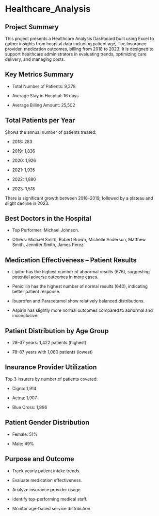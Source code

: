 # Healthcare_Analysis
## Project Summary
This project presents a Healthcare Analysis Dashboard built using Excel to gather insights from 
hospital data including patient age, The Insurance provider, medication outcomes, billing from 2018 to 2023. It is designed to support healthcare administrators in evaluating trends, optimizing care delivery, and managing costs.

## Key Metrics Summary
- Total Number of Patients: 9,378

- Average Stay in Hospital: 16 days

- Average Billing Amount: 25,502

## Total Patients per Year
Shows the annual number of patients treated:

- 2018: 283 

- 2019: 1,836

- 2020: 1,926

- 2021: 1,935

- 2022: 1,880

- 2023: 1,518
   
There is significant growth between 2018–2019, followed by a plateau and slight decline in 2023.

## Best Doctors in the Hospital
- Top Performer: Michael Johnson.

- Others: Michael Smith, Robert Brown, Michelle Anderson, Matthew Smith, Jennifer Smith, James Perez.

## Medication Effectiveness – Patient Results
- Lipitor has the highest number of abnormal results (676), suggesting potential adverse outcomes in more cases.

- Penicillin has the highest number of normal results (640), indicating better patient response.

- Ibuprofen and Paracetamol show relatively balanced distributions.
  
- Aspirin has slightly more normal outcomes compared to abnormal and inconclusive.

## Patient Distribution by Age Group
- 28–37 years: 1,422 patients (highest)
 
- 78–87 years with 1,080 patients (lowest)

## Insurance Provider Utilization
Top 3 insurers by number of patients covered:

- Cigna: 1,914

- Aetna: 1,907

- Blue Cross: 1,896

## Patient Gender Distribution
- Female: 51%

- Male: 49%

## Purpose and Outcome
- Track yearly patient intake trends.

- Evaluate medication effectiveness.

- Analyze insurance provider usage.

- Identify top-performing medical staff.

- Monitor age-based service distribution.

